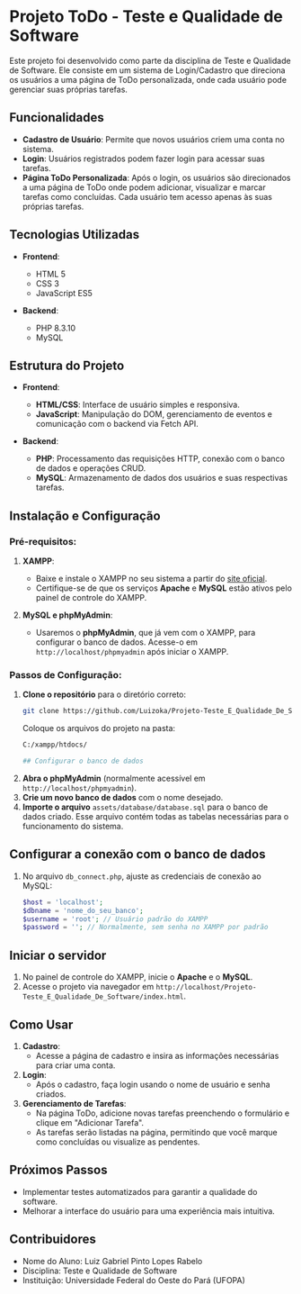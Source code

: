# Projeto ToDo - Teste e Qualidade de Software

Este projeto foi desenvolvido como parte da disciplina de Teste e Qualidade de Software. Ele consiste em um sistema de Login/Cadastro que direciona os usuários a uma página de ToDo personalizada, onde cada usuário pode gerenciar suas próprias tarefas.

## Funcionalidades

- **Cadastro de Usuário**: Permite que novos usuários criem uma conta no sistema.
- **Login**: Usuários registrados podem fazer login para acessar suas tarefas.
- **Página ToDo Personalizada**: Após o login, os usuários são direcionados a uma página de ToDo onde podem adicionar, visualizar e marcar tarefas como concluídas. Cada usuário tem acesso apenas às suas próprias tarefas.

## Tecnologias Utilizadas

- **Frontend**:
  - HTML 5
  - CSS 3
  - JavaScript ES5

- **Backend**:
  - PHP 8.3.10
  - MySQL

## Estrutura do Projeto

- **Frontend**: 
  - **HTML/CSS**: Interface de usuário simples e responsiva.
  - **JavaScript**: Manipulação do DOM, gerenciamento de eventos e comunicação com o backend via Fetch API.

- **Backend**:
  - **PHP**: Processamento das requisições HTTP, conexão com o banco de dados e operações CRUD.
  - **MySQL**: Armazenamento de dados dos usuários e suas respectivas tarefas.

## Instalação e Configuração

### Pré-requisitos:

1. **XAMPP**:
   - Baixe e instale o XAMPP no seu sistema a partir do [site oficial](https://www.apachefriends.org/index.html).
   - Certifique-se de que os serviços **Apache** e **MySQL** estão ativos pelo painel de controle do XAMPP.

2. **MySQL e phpMyAdmin**:
   - Usaremos o **phpMyAdmin**, que já vem com o XAMPP, para configurar o banco de dados. Acesse-o em `http://localhost/phpmyadmin` após iniciar o XAMPP.

### Passos de Configuração:

1. **Clone o repositório** para o diretório correto:
    ```bash
    git clone https://github.com/Luizoka/Projeto-Teste_E_Qualidade_De_Software.git
    ```
   Coloque os arquivos do projeto na pasta:
   ```bash
   C:/xampp/htdocs/

   ## Configurar o banco de dados

1. **Abra o phpMyAdmin** (normalmente acessível em `http://localhost/phpmyadmin`).
2. **Crie um novo banco de dados** com o nome desejado.
3. **Importe o arquivo** `assets/database/database.sql` para o banco de dados criado. Esse arquivo contém todas as tabelas necessárias para o funcionamento do sistema.

## Configurar a conexão com o banco de dados

1. No arquivo `db_connect.php`, ajuste as credenciais de conexão ao MySQL:

    ```php
    $host = 'localhost';
    $dbname = 'nome_do_seu_banco';
    $username = 'root'; // Usuário padrão do XAMPP
    $password = ''; // Normalmente, sem senha no XAMPP por padrão
    ```

## Iniciar o servidor

1. No painel de controle do XAMPP, inicie o **Apache** e o **MySQL**.
2. Acesse o projeto via navegador em `http://localhost/Projeto-Teste_E_Qualidade_De_Software/index.html`.

## Como Usar

1. **Cadastro**:
    - Acesse a página de cadastro e insira as informações necessárias para criar uma conta.
2. **Login**:
    - Após o cadastro, faça login usando o nome de usuário e senha criados.
3. **Gerenciamento de Tarefas**:
    - Na página ToDo, adicione novas tarefas preenchendo o formulário e clique em "Adicionar Tarefa".
    - As tarefas serão listadas na página, permitindo que você marque como concluídas ou visualize as pendentes.

## Próximos Passos

- Implementar testes automatizados para garantir a qualidade do software.
- Melhorar a interface do usuário para uma experiência mais intuitiva.

## Contribuidores

- Nome do Aluno: Luiz Gabriel Pinto Lopes Rabelo
- Disciplina: Teste e Qualidade de Software
- Instituição: Universidade Federal do Oeste do Pará (UFOPA)

